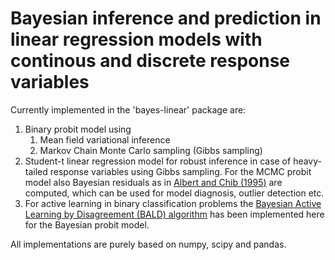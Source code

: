 # Bayesian inference and prediction in linear regression models with continous and discrete response variables

Currently implemented in the 'bayes-linear' package are: 

1. Binary probit model using 
   1. Mean field variational inference
   1. Markov Chain Monte Carlo sampling (Gibbs sampling) 
2. Student-t linear regression model for robust inference in case of heavy-tailed response variables using Gibbs sampling. For the MCMC probit model also Bayesian residuals as in [Albert and Chib (1995)](https://apps.olin.wustl.edu/faculty/chib/papers/albertchib95.pdf) are computed, which can be used for model diagnosis, outlier detection etc. 
3. For active learning in binary classification problems the [Bayesian Active Learning by Disagreement (BALD) algorithm](https://arxiv.org/abs/1112.5745) has been implemented here for the Bayesian probit model.

All implementations are purely based on numpy, scipy and pandas.    
